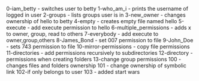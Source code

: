 0-iam_betty - switches user to betty
1-who_am_i - prints the username of logged in user
2-groups - lists groups user is in
3-new_owner - changes ownership of hello to betty
4-empty - creates empty file named hello
5-execute - add execute permission to hello
6-multiple_permissions - adds x to owner, group, read to others
7-everybody - add execute to owner,group,others
8-James_Bond - set 007 permission to file
9-John_Doe - sets 743 permission to file
10-mirror-permissions - copy file permissions
11-directories - add permissions recursively to subdirectories
12-directory -permissions when creating folders
13-change group permissions
100 - changes files and folders ownership
101 - change ownership of symbolic link
102-if only belongs to user
103 - added start wars
